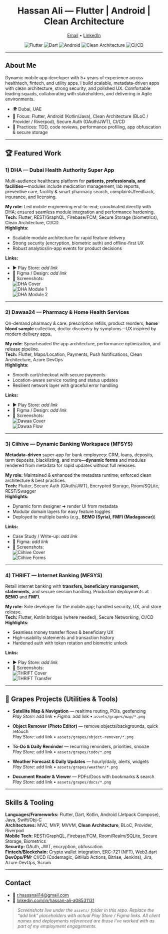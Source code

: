 <!-- Profile Header -->
<h1 align="center">Hassan Ali — Flutter | Android | Clean Architecture</h1>
<p align="center">
  <a href="mailto:r.hassanali14@gmail.com">Email</a> •
  <a href="https://linkedin.com/in/hassan-ali-a08531131" target="_blank">LinkedIn</a>
</p>

<p align="center">
  <img alt="Flutter" src="https://img.shields.io/badge/Flutter-02569B?logo=flutter&logoColor=white">
  <img alt="Dart" src="https://img.shields.io/badge/Dart-0175C2?logo=dart&logoColor=white">
  <img alt="Android" src="https://img.shields.io/badge/Android-3DDC84?logo=android&logoColor=white">
  <img alt="Clean Architecture" src="https://img.shields.io/badge/Clean%20Architecture-SOLID-blueviolet">
  <img alt="CI/CD" src="https://img.shields.io/badge/CI%2FCD-Codemagic%20%7C%20GitHub%20Actions%20%7C%20Bitrise%20%7C%20Jenkins-2ea44f">
</p>

---

## About Me
Dynamic mobile app developer with 5+ years of experience across healthtech, fintech, and utility apps. I build scalable, metadata-driven apps with clean architecture, strong security, and polished UX. Comfortable leading squads, collaborating with stakeholders, and delivering in Agile environments.

- 🌍 Dubai, UAE  
- 🧩 Focus: Flutter, Android (Kotlin/Java), Clean Architecture (BLoC / Provider / Riverpod), Secure Auth (OAuth/JWT), CI/CD  
- 🧪 Practices: TDD, code reviews, performance profiling, app obfuscation & secure storage  

---

## 🏆 Featured Work

### 1) **DHA — Dubai Health Authority Super App**
Multi-audience healthcare platform for **patients, professionals, and facilities**—modules include medication management, lab reports, preventive care, facility & smart pharmacy search, complaints/feedback, insurance, and licensing.

**My role:** Led mobile engineering end-to-end; coordinated directly with DHA; ensured seamless module integration and performance hardening.  
**Tech:** Flutter, REST/GraphQL, Firebase/FCM, Secure Storage (biometrics), Clean Architecture, CI/CD  
**Highlights:**
- Scalable module architecture for rapid feature delivery
- Strong security (encryption, biometric auth) and offline-first UX
- Robust analytics/in-app events for product decisions

**Links:**  
- ▶️ Play Store: _add link_  
- 🎨 Figma / Design: _add link_  
- 📸 Screenshots:  
  ![DHA Cover](assets/dha/cover.png)  
  ![DHA Module 1](assets/dha/module-1.png)  
  ![DHA Module 2](assets/dha/module-2.png)

---

### 2) **Dawaa24 — Pharmacy & Home Health Services**
On-demand pharmacy & care: prescription refills, product reorders, **home blood sample** collection, doctor discovery by symptoms—UX inspired by modern delivery apps.

**My role:** Spearheaded the app architecture, performance optimization, and release pipeline.  
**Tech:** Flutter, Maps/Location, Payments, Push Notifications, Clean Architecture, Azure DevOps  
**Highlights:**
- Smooth cart/checkout with secure payments
- Location-aware service routing and status updates
- Resilient network layer with graceful error handling

**Links:**  
- ▶️ Play Store: _add link_  
- 🎨 Figma / Design: _add link_  
- 📸 Screenshots:  
  ![Dawaa Cover](assets/dawaa/cover.png)  
  ![Dawaa Flow](assets/dawaa/flow.png)

---

### 3) **Ciihive — Dynamic Banking Workspace (MFSYS)**
**Metadata-driven** super-app for bank employees: CRM, loans, deposits, term deposits, blacklisting, and more—**dynamic forms** and modules rendered from metadata for rapid updates without full releases.

**My role:** Maintained & enhanced the metadata runtime; enforced clean architecture & best practices.  
**Tech:** Flutter, Secure Auth (OAuth/JWT), Encrypted Storage, Room/SQLite, REST/Swagger  
**Highlights:**
- Dynamic form designer ➜ render UI from metadata
- Modular domain layers for easy feature toggles
- Deployed to multiple banks (e.g., **BEMO (Syria), FMFI (Madagascar)**)

**Links:**  
- Case Study / Write-up: _add link_  
- 🎨 Figma: _add link_  
- 📸 Screenshots:  
  ![Ciihive Cover](assets/ciihive/cover.png)  
  ![Ciihive Forms](assets/ciihive/forms.png)

---

### 4) **THRIFT — Internet Banking (MFSYS)**
Retail internet banking with **transfers, beneficiary management, statements**, and secure session handling. Production deployments at **BEMO** and **FMFI**.

**My role:** Sole developer for the mobile app; handled security, UX, and store release.  
**Tech:** Flutter, Kotlin bridges (where needed), Secure Networking, CI/CD  
**Highlights:**
- Seamless money transfer flows & beneficiary UX
- High-usability statements and transaction history
- Hardened auth with token rotation and biometric unlock

**Links:**  
- ▶️ Play Store: _add link_  
- 📸 Screenshots:  
  ![THRIFT Cover](assets/thrift/cover.png)  
  ![THRIFT Transfer](assets/thrift/transfer.png)

---

## 📱 Grapes Projects (Utilities & Tools)

- **Satellite Map & Navigation** — realtime routing, POIs, geofencing  
  _Play Store:_ add link • _Figma:_ add link • `assets/grapes/map/*.png`

- **Object Remover (Photo Editor)** — remove objects/backgrounds, quick retouch  
  _Play Store:_ add link • `assets/grapes/object-remover/*.png`

- **To-Do & Daily Reminder** — recurring reminders, priorities, snooze  
  _Play Store:_ add link • `assets/grapes/todo/*.png`

- **Weather Forecast & Daily Updates** — hourly/daily, alerts, widgets  
  _Play Store:_ add link • `assets/grapes/weather/*.png`

- **Document Reader & Viewer** — PDFs/Docs with bookmarks & search  
  _Play Store:_ add link • `assets/grapes/docs/*.png`

---

## Skills & Tooling
**Languages/Frameworks:** Flutter, Dart, Kotlin, Android (Jetpack Compose), Java, Swift/Obj-C  
**Architectures:** MVC, MVP, MVVM, **Clean Architecture**, BLoC, Provider, Riverpod  
**Mobile Tech:** REST/GraphQL, Firebase/FCM, Room/Realm/SQLite, Secure Storage, Biometrics  
**Security:** OAuth, JWT, encryption, obfuscation  
**Fintech/Blockchain:** Crypto wallet integration, ERC-721 (NFT), Web3.dart  
**DevOps/PM:** CI/CD (Codemagic, GitHub Actions, Bitrise, Jenkins), Jira, Azure DevOps, Scrum

---

## Contact
- 📧 r.hassanali14@gmail.com  
- 🔗 <a href="https://linkedin.com/in/hassan-ali-a08531131" target="_blank">linkedin.com/in/hassan-ali-a08531131</a>

> *Screenshots live under the `assets/` folder in this repo. Replace the “add link” placeholders with actual Play Store / Figma links. All client names and deployments referenced are those I’ve worked with as part of my employment engagements.*
